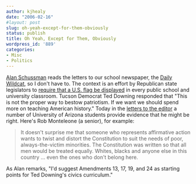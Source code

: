 ```yaml
---
author: kjhealy
date: "2006-02-16"
#layout: post
slug: oh-yeah-except-for-them-obviously
status: publish
title: Oh Yeah, Except for Them, Obviously
wordpress_id: '889'
categories:
- Misc
- Politics
---
```


[Alan Schussman](http://www.schussman.com/article/1256/letters-to-the-editor-passing-in-the-night) reads the letters to our school newspaper, the [Daily Wildcat](http://wildcat.arizona.edu/), so I don't have to. The context is an effort by Republican state legislators to [require that a U.S. flag be displayed](http://www.tucsoncitizen.com/breakingnews/021506AZ_Schools_Flags) in every public school and university classroom. Tucson Democrat Ted Downing responded that "This is not the proper way to bestow patriotism. If we want we should spend more on teaching American history." Today in the [letters to the editor](http://media.wildcat.arizona.edu/media/paper997/news/2006/02/16/Opinions/Mailbag-1616232.shtml?sourcedomain=wildcat.arizona.edu&MIIHost=media.collegepublisher.com) a number of University of Arizona students provide evidence that he might be right. Here's Rob Monteleone (a senior), for example:

> It doesn't surprise me that someone who represents affirmative action wants to twist and distort the Constitution to suit the needs of poor, always-the-victim minorities. The Constitution was written so that all men would be treated equally. Whites, blacks and anyone else in this country … even the ones who don't belong here.

As Alan remarks, "I'd suggest Amendments 13, 17, 19, and 24 as starting points for Ted Downing's civics curriculum."
